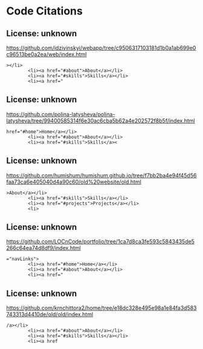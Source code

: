 # Code Citations

## License: unknown
https://github.com/idzivinskyi/webapp/tree/c9506317103181d1b0a1ab699e0c96513be0a2ea/web/index.html

```
></li>
        <li><a href="#about">About</a></li>
        <li><a href="#skills">Skills</a></li>
        <li><a href="
```


## License: unknown
https://github.com/polina-latysheva/polina-latysheva/tree/99400585314f6e30ac6cba5b62a4e202572f8b5f/index.html

```
href="#home">Home</a></li>
        <li><a href="#about">About</a></li>
        <li><a href="#skills">Skills</a><
```


## License: unknown
https://github.com/humishum/humishum.github.io/tree/f7bb2ba4e94f45d56faa73ca6e405040d4a90c60/old%20website/old.html

```
>About</a></li>
        <li><a href="#skills">Skills</a></li>
        <li><a href="#projects">Projects</a></li>
        <li>
```


## License: unknown
https://github.com/LOCnCode/portfolio/tree/1ca7d8ca3fe593c5843435de5266c64ea74d8df9/index.html

```
="navLinks">
        <li><a href="#home">Home</a></li>
        <li><a href="#about">About</a></li>
        <li><a href="
```


## License: unknown
https://github.com/krnchittora2/home/tree/e18dc328e495e98a1e84fa3d583743313d4410de/old/old/index.html

```
/a></li>
        <li><a href="#about">About</a></li>
        <li><a href="#skills">Skills</a></li>
        <li><a href
```

